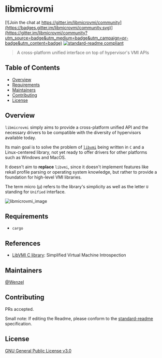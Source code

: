 # libmicrovmi

[![Join the chat at https://gitter.im/libmicrovmi/community](https://badges.gitter.im/libmicrovmi/community.svg)](https://gitter.im/libmicrovmi/community?utm_source=badge&utm_medium=badge&utm_campaign=pr-badge&utm_content=badge)
[![standard-readme compliant](https://img.shields.io/badge/readme%20style-standard-brightgreen.svg?style=flat-square)](https://github.com/RichardLitt/standard-readme)

> A cross-platform unified interface on top of hypervisor's VMI APIs

## Table of Contents

- [Overview](#overview)
- [Requirements](#requirements)
- [Maintainers](#maintainers)
- [Contributing](#contributing)
- [License](#license)

## Overview

`libmicrovmi` simply aims to provide a cross-platform unified API and the necessary drivers to be
compatible with the diversity of hypervisors available today.

Its main goal is to solve the problem of [`libvmi`](https://github.com/libvmi/libvmi) being written in `C` and a
Linux-centered library, not yet ready to offer drivers for other platforms such
as Windows and MacOS.

It doesn't aim to **replace** `libvmi`, since it doesn't implement features like rekall profile parsing or operating system knowledge, but rather to provide a foundation for high-level VMI libraries.

The term micro (μ) refers to the library's simplicity as well as the letter `U`
standing for `Unified` interface.

![libmicrovmi_image](https://user-images.githubusercontent.com/964610/58368164-bec30b80-7ed8-11e9-8a39-c85257cfbe38.png)

## Requirements

- `cargo`

## References

- [LibVMI C library](https://github.com/libvmi/libvmi): Simplified Virtual Machine Introspection

## Maintainers

[@Wenzel](https://github.com/Wenzel)

## Contributing

PRs accepted.

Small note: If editing the Readme, please conform to the [standard-readme](https://github.com/RichardLitt/standard-readme) specification.

## License

[GNU General Public License v3.0](https://github.com/Wenzel/pyvmidbg/blob/master/LICENSE)

